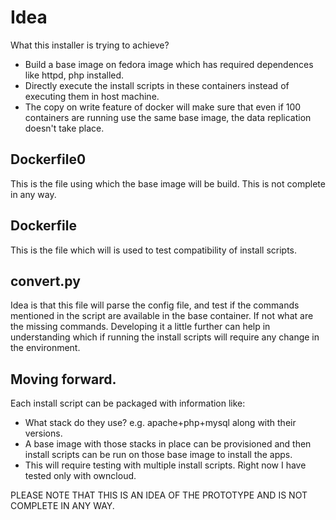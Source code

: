 # Idea

What this installer is trying to achieve?

* Build a base image on fedora image which has required dependences like httpd, php installed.
* Directly execute the install scripts in these containers instead of executing them in host machine.
* The copy on write feature of docker will make sure that even if 100 containers are running use the same base image, the data replication doesn't take place.

## Dockerfile0

This is the file using which the base image will be build. This is not complete in any way.


## Dockerfile

This is the file which will is used to test compatibility of install scripts.

## convert.py
Idea is that this file will parse the config file, and test if the commands mentioned in the script are available in the base container. If not what are the missing commands.
Developing it a little further can help in understanding which if running the install scripts will require any change in the environment.

## Moving forward.

Each install script can be packaged with information like:
* What stack do they use? e.g. apache+php+mysql along with their versions.
* A base image with those stacks in place can be provisioned and then install scripts can be run on those base image to install the apps.
* This will require testing with multiple install scripts. Right now I have tested only with owncloud.



PLEASE NOTE THAT THIS IS AN IDEA OF THE PROTOTYPE AND IS NOT COMPLETE IN ANY WAY.
